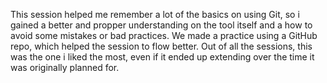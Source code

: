 This session helped me remember a lot of the basics on using Git, so i gained a better and propper understanding on the tool itself and a how to avoid some mistakes or bad practices. We made a practice using a GitHub repo, which helped the session to flow better. Out of all the sessions, this was the one i liked the most, even if it ended up extending over the time it was originally planned for.